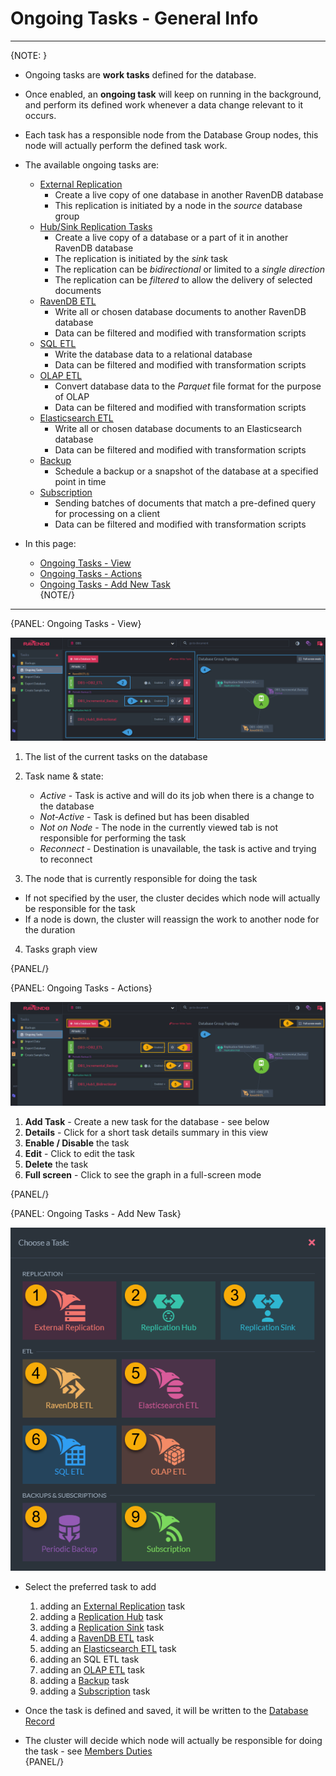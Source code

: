 ﻿# Ongoing Tasks - General Info

---

{NOTE: }

* Ongoing tasks are **work tasks** defined for the database.  
* Once enabled, an **ongoing task** will keep on running in the background, 
  and perform its defined work whenever a data change relevant to it occurs.  
* Each task has a responsible node from the Database Group nodes, this node will actually perform the defined task work.  
* The available ongoing tasks are:  
  * [External Replication](../../../../studio/database/tasks/ongoing-tasks/external-replication-task)  
      * Create a live copy of one database in another RavenDB database
      * This replication is initiated by a node in the *source* database group
  * [Hub/Sink Replication Tasks](../../../../studio/database/tasks/ongoing-tasks/hub-sink-replication/overview)  
      * Create a live copy of a database or a part of it in another RavenDB database  
      * The replication is initiated by the *sink* task  
      * The replication can be *bidirectional* or limited to a *single direction*  
      * The replication can be *filtered* to allow the delivery of selected documents  
  * [RavenDB ETL](../../../../studio/database/tasks/ongoing-tasks/ravendb-etl-task)  
      * Write all or chosen database documents to another RavenDB database  
      * Data can be filtered and modified with transformation scripts  
  * [SQL ETL](../../../../server/ongoing-tasks/etl/sql)  
      * Write the database data to a relational database  
      * Data can be filtered and modified with transformation scripts  
  * [OLAP ETL](../../../../studio/database/tasks/ongoing-tasks/olap-etl-task)  
      * Convert database data to the _Parquet_ file format for the purpose of OLAP  
      * Data can be filtered and modified with transformation scripts  
  * [Elasticsearch ETL](../../../../studio/database/tasks/ongoing-tasks/elasticsearch-etl-task)  
      * Write all or chosen database documents to an Elasticsearch database  
      * Data can be filtered and modified with transformation scripts  
  * [Backup](../../../../studio/database/tasks/backup-task)  
      * Schedule a backup or a snapshot of the database at a specified point in time  
  * [Subscription](../../../../client-api/data-subscriptions/what-are-data-subscriptions)  
      * Sending batches of documents that match a pre-defined query for processing on a client  
      * Data can be filtered and modified with transformation scripts  

* In this page:  
  * [Ongoing Tasks - View](../../../../studio/database/tasks/ongoing-tasks/general-info#ongoing-tasks---view)  
  * [Ongoing Tasks - Actions](../../../../studio/database/tasks/ongoing-tasks/general-info#ongoing-tasks---actions)  
  * [Ongoing Tasks - Add New Task](../../../../studio/database/tasks/ongoing-tasks/general-info#ongoing-tasks---add-new-task)  
{NOTE/}

---

{PANEL: Ongoing Tasks - View}

![Figure 1. Ongoing Tasks View](images/general-info-001.png "Ongoing Tasks List for databases DB1")

1. The list of the current tasks on the database  

2. Task name & state:  
   * _Active_ - Task is active and will do its job when there is a change to the database  
   * _Not-Active_ - Task is defined but has been disabled  
   * _Not on Node_ - The node in the currently viewed tab is not responsible for performing the task  
   * _Reconnect_ - Destination is unavailable, the task is active and trying to reconnect  

3. The node that is currently responsible for doing the task  
  * If not specified by the user, the cluster decides which node will actually be responsible for the task
  * If a node is down, the cluster will reassign the work to another node for the duration  

4. Tasks graph view  

{PANEL/}

{PANEL: Ongoing Tasks - Actions}

![Figure 2. Ongoing Tasks Actions](images/general-info-002.png "Ongoing Tasks - Actions")

1. **Add Task** - Create a new task for the database - see below  
2. **Details** - Click for a short task details summary in this view  
3. **Enable / Disable** the task  
4. **Edit** - Click to edit the task  
5. **Delete** the task  
6. **Full screen** - Click to see the graph in a full-screen mode  

{PANEL/}

{PANEL: Ongoing Tasks - Add New Task}

![Figure 3. Ongoing Tasks New Task](images/general-info-003.png "Add Ongoing Task")

* Select the preferred task to add  
  1. adding an [External Replication](../../../../studio/database/tasks/ongoing-tasks/external-replication-task) task  
  2. adding a [Replication Hub](../../../../studio/database/tasks/ongoing-tasks/hub-sink-replication/replication-hub-task) task
  3. adding a [Replication Sink](../../../../studio/database/tasks/ongoing-tasks/hub-sink-replication/replication-sink-task) task
  4. adding a [RavenDB ETL](../../../../studio/database/tasks/ongoing-tasks/ravendb-etl-task) task  
  5. adding an [Elasticsearch ETL](../../../../studio/database/tasks/ongoing-tasks/elasticsearch-etl-task) task  
  6. adding an SQL ETL task  
  7. adding an [OLAP ETL](../../../../studio/database/tasks/ongoing-tasks/olap-etl-task) task  
  8. adding a [Backup](../../../../studio/database/tasks/backup-task) task  
  9. adding a [Subscription](../../../../studio/database/tasks/ongoing-tasks/subscription-task) task  

* Once the task is defined and saved, it will be written to the [Database Record](../../../../studio/database/settings/database-record)  

* The cluster will decide which node will actually be responsible for doing the task - see [Members Duties](../../../../studio/database/settings/manage-database-group#database-group-topology---members-duties)  
{PANEL/}
